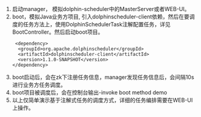 1. 启动manager， 模拟dolphin-scheduler中的MasterServer或者WEB-UI。
2. boot，模拟Java业务方项目, 引入dolphinscheduler-client依赖，然后在要调度的任务方法上，使用DolphinSchedulerTask注解配置任务，详见BootController。然后启动boot项目。
   ```
    <dependency>
     <groupId>org.apache.dolphinscheduler</groupId>
     <artifactId>dolphinscheduler-client</artifactId>
     <version>1.1.0-SNAPSHOT</version>
   </dependency>
   ```
3. boot启动后，会在zk下注册任务信息，manager发现任务信息后，会间隔10s进行业务方任务调度。
4. boot项目被调度后，会在控制台输出-invoke boot method demo
5. 以上仅简单演示基于注解式任务的调度方式，详细的任务编排需要在WEB-UI上操作。